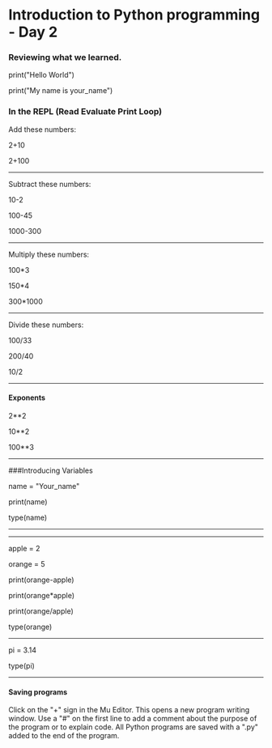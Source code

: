 # Introduction to Python programming - Day 2

### Reviewing what we learned. 

print("Hello World")

print("My name is your_name")

### In the REPL (Read Evaluate Print Loop)
Add these numbers:

2+10  

2+100  


***

Subtract these numbers:

10-2  

100-45  

1000-300

***

Multiply these numbers:

100*3  

150*4  

300*1000 


***

Divide these numbers:

100/33  

200/40 

10/2  


***

#### Exponents

2**2  

10**2  

100**3  


***

###Introducing Variables

name = "Your_name"

print(name)

type(name)

*** 


***

apple = 2  

orange = 5  

print(orange-apple)

print(orange*apple)

print(orange/apple)

type(orange)

***

pi = 3.14

type(pi)
***
#### Saving programs
Click on the "+" sign in the Mu Editor. This opens a new program writing window. Use a "#" on the first line to add a comment about the purpose of the program or to explain code. All Python programs are saved with a ".py" added to the end of the program. 

